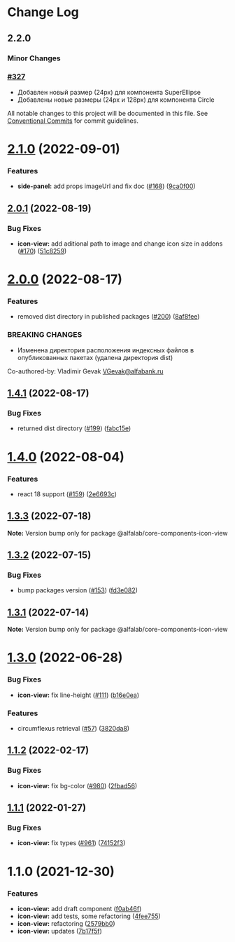 # Change Log

## 2.2.0

### Minor Changes

### [#327](https://github.com/core-ds/core-components/pull/327)

-   Добавлен новый размер (24px) для компонента SuperEllipse
-   Добавлены новые размеры (24px и 128px) для компонента Circle<br />

All notable changes to this project will be documented in this file.
See [Conventional Commits](https://conventionalcommits.org) for commit guidelines.

# [2.1.0](https://github.com/core-ds/core-components/compare/@alfalab/core-components-icon-view@2.0.1...@alfalab/core-components-icon-view@2.1.0) (2022-09-01)

### Features

-   **side-panel:** add props imageUrl and fix doc ([#168](https://github.com/core-ds/core-components/issues/168)) ([9ca0f00](https://github.com/core-ds/core-components/commit/9ca0f0094b993bdd302765db79bcf8f91fae2a12))

## [2.0.1](https://github.com/core-ds/core-components/compare/@alfalab/core-components-icon-view@2.0.0...@alfalab/core-components-icon-view@2.0.1) (2022-08-19)

### Bug Fixes

-   **icon-view:** add aditional path to image and change icon size in addons ([#170](https://github.com/core-ds/core-components/issues/170)) ([51c8259](https://github.com/core-ds/core-components/commit/51c825975296bed2c5461c8b96d7ef527684d7b0))

# [2.0.0](https://github.com/core-ds/core-components/compare/@alfalab/core-components-icon-view@1.4.1...@alfalab/core-components-icon-view@2.0.0) (2022-08-17)

### Features

-   removed dist directory in published packages ([#200](https://github.com/core-ds/core-components/issues/200)) ([8af8fee](https://github.com/core-ds/core-components/commit/8af8fee53ca0bd19fa2d1ca1422e0df23096e2c8))

### BREAKING CHANGES

-   Изменена директория расположения индексных файлов в опубликованных пакетах (удалена
    директория dist)

Co-authored-by: Vladimir Gevak <VGevak@alfabank.ru>

## [1.4.1](https://github.com/core-ds/core-components/compare/@alfalab/core-components-icon-view@1.4.0...@alfalab/core-components-icon-view@1.4.1) (2022-08-17)

### Bug Fixes

-   returned dist directory ([#199](https://github.com/core-ds/core-components/issues/199)) ([fabc15e](https://github.com/core-ds/core-components/commit/fabc15effa1457ca65ec7238206f1b1fc2a2a613))

# [1.4.0](https://github.com/core-ds/core-components/compare/@alfalab/core-components-icon-view@1.3.3...@alfalab/core-components-icon-view@1.4.0) (2022-08-04)

### Features

-   react 18 support ([#159](https://github.com/core-ds/core-components/issues/159)) ([2e6693c](https://github.com/core-ds/core-components/commit/2e6693c62f534e333aadb7d3fff4ffd78ac84c63))

## [1.3.3](https://github.com/core-ds/core-components/compare/@alfalab/core-components-icon-view@1.3.2...@alfalab/core-components-icon-view@1.3.3) (2022-07-18)

**Note:** Version bump only for package @alfalab/core-components-icon-view

## [1.3.2](https://github.com/core-ds/core-components/compare/@alfalab/core-components-icon-view@1.3.1...@alfalab/core-components-icon-view@1.3.2) (2022-07-15)

### Bug Fixes

-   bump packages version ([#153](https://github.com/core-ds/core-components/issues/153)) ([fd3e082](https://github.com/core-ds/core-components/commit/fd3e08205672129cdce04e1000c673f2cd9c10da))

## [1.3.1](https://github.com/core-ds/core-components/compare/@alfalab/core-components-icon-view@1.3.0...@alfalab/core-components-icon-view@1.3.1) (2022-07-14)

**Note:** Version bump only for package @alfalab/core-components-icon-view

# [1.3.0](https://github.com/core-ds/core-components/compare/@alfalab/core-components-icon-view@1.2.0...@alfalab/core-components-icon-view@1.3.0) (2022-06-28)

### Bug Fixes

-   **icon-view:** fix line-height ([#111](https://github.com/core-ds/core-components/issues/111)) ([b16e0ea](https://github.com/core-ds/core-components/commit/b16e0ea206c819ba4370ed8c1662804a83648e0f))

### Features

-   circumflexus retrieval ([#57](https://github.com/core-ds/core-components/issues/57)) ([3820da8](https://github.com/core-ds/core-components/commit/3820da818bcdcbee6904c648b3e29c3c828fe202))

## [1.1.2](https://github.com/core-ds/core-components/compare/@alfalab/core-components-icon-view@1.1.1...@alfalab/core-components-icon-view@1.1.2) (2022-02-17)

### Bug Fixes

-   **icon-view:** fix bg-color ([#980](https://github.com/core-ds/core-components/issues/980)) ([2fbad56](https://github.com/core-ds/core-components/commit/2fbad5671d64056a4af81c4fe281a82c415ffeb5))

## [1.1.1](https://github.com/core-ds/core-components/compare/@alfalab/core-components-icon-view@1.1.0...@alfalab/core-components-icon-view@1.1.1) (2022-01-27)

### Bug Fixes

-   **icon-view:** fix types ([#961](https://github.com/core-ds/core-components/issues/961)) ([74152f3](https://github.com/core-ds/core-components/commit/74152f3bd6d776bebeabea65d5971b57cc486b2e))

# 1.1.0 (2021-12-30)

### Features

-   **icon-view:** add draft component ([f0ab46f](https://github.com/core-ds/core-components/commit/f0ab46fc5241c3856962f19315213c3e45b6c05b))
-   **icon-view:** add tests, some refactoring ([4fee755](https://github.com/core-ds/core-components/commit/4fee755b826024a02f2dab9e9573088284185380))
-   **icon-view:** refactoring ([2579bb0](https://github.com/core-ds/core-components/commit/2579bb016cfdeef0ff0e177f231a1d1a4715b0af))
-   **icon-view:** updates ([7b17f5f](https://github.com/core-ds/core-components/commit/7b17f5ffca39243a13d57fdbd0da31041dc0ea98))
